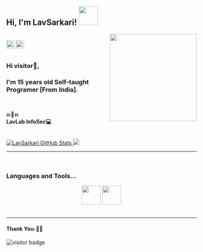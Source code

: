 <h2>Hi, I'm LavSarkari! <img src="https://media.giphy.com/media/12oufCB0MyZ1Go/giphy.gif" width="50"></h2>
<img align='right' src="https://media.giphy.com/media/M9gbBd9nbDrOTu1Mqx/giphy.gif" width="230">
<br/>
<a href="https://www.instagram.com/lav_sarkari">
  <img align="left" alt="Instagram" width="22px" src="https://cdn.jsdelivr.net/npm/simple-icons@v3/icons/instagram.svg" />
</a>
<a href="https://github.com/LavSarkari">
  <img align="left" alt="GitHub" width="22px" src="https://cdn.jsdelivr.net/npm/simple-icons@3.5.0/icons/github.svg" />
</a>
</a>
<br/>
<br/>

### Hi visitor🤗,
### I'm 15 years old Self-taught Programer [From India].

<br/>


**💥🏢💥**
<br/>
**LavLab InfoSec💻**
<br/>


<br/>
<a href="https://github.com/LavSarkari">
  <img src="https://github-readme-stats.vercel.app/api?username=LavSarkari&show_icons=true&theme=blue-green&layout=compact" alt="LavSarkari GitHub Stats" />
</a>
<a href="https://github.com/LavSarkari">
  <img src="https://github-readme-stats.vercel.app/api/top-langs/?username=LavSarkari&show_icons=true&theme=blue-green&layout=compact" alt"Most use languages"/>
</a>
<br />

*************

<br />

### Languages and Tools...

<p align="center">
 
<p align="center">
 <code><a href="https://www.python.org/" target="_blank"><img height="50" src="https://www.vectorlogo.zone/logos/python/python-ar21.svg"></a></code>
<code><a href="https://www.linux.org/" target="_blank"><img height="50" src="https://www.vectorlogo.zone/logos/linux/linux-ar21.svg"></a></code>
<br/><br/>
</p>

***********************************

#### Thank You-🙏🏼

<p>
<img src="https://visitor-badge.laobi.icu/badge?page_id=LavSarkari" alt="visitor badge"/>
</p>
